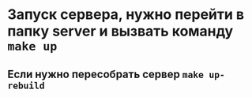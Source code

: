 # Запуск сервера, нужно перейти в папку server и вызвать команду ``` make up ```
## Если нужно пересобрать сервер ``` make up-rebuild ```
